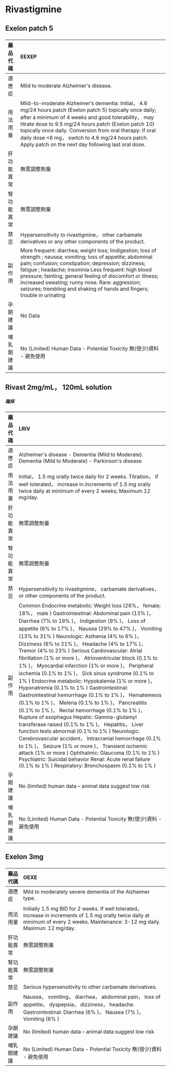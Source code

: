 # Rivastigmine

## Exelon patch 5

##### 

| 藥品代碼   | EEXEP                                                                                                                                                                                                                                                                                                                                                                                                                        |
|:-----------|:-----------------------------------------------------------------------------------------------------------------------------------------------------------------------------------------------------------------------------------------------------------------------------------------------------------------------------------------------------------------------------------------------------------------------------|
| 適應症     | Mild to moderate Alzheimer's disease.                                                                                                                                                                                                                                                                                                                                                                                        |
| 用法用量   | Mild-to-moderate Alzheimer’s dementia: Initial， 4.6 mg/24 hours patch (Exelon patch 5) topically once daily; after a minimum of 4 weeks and good tolerability， may titrate dose to 9.5 mg/24 hours patch (Exelon patch 10) topically once daily. Conversion from oral therapy: If oral daily dose <6 mg， switch to 4.6 mg/24 hours patch. Apply patch on the next day following last oral dose.                           |
| 肝功能異常 | 無需調整劑量                                                                                                                                                                                                                                                                                                                                                                                                                 |
| 腎功能異常 | 無需調整劑量                                                                                                                                                                                                                                                                                                                                                                                                                 |
| 禁忌       | Hypersensitivity to rivastigmine， other carbamate derivatives or any other components of the product.                                                                                                                                                                                                                                                                                                                       |
| 副作用     | More frequent: diarrhea; weight loss; Iindigestion; loss of strength ; nausea; vomiting; loss of appetite; abdominal pain; confusion; constipation; depression; dizziness; fatigue ; headache; insomnia Less frequent: high blood pressure; fainting; general feeling of discomfort or illness; increased sweating; runny nose. Rare: aggression; seizures; trembling and shaking of hands and fingers; trouble in urinating |
| 孕期建議   | No Data                                                                                                                                                                                                                                                                                                                                                                                                                      |
| 哺乳期建議 | No (Limited) Human Data - Potential Toxicity 無(很少)資料 - 避免使用                                                                                                                                                                                                                                                                                                                                                         |

## Rivast 2mg/mL， 120mL solution

##### 臨採

| 藥品代碼   | LRIV                                                                                                                                                                                                                                                                                                                                                                                                                                                                                                                                                                                                                                                                                                                                                                                                                                                                                                                                                                                                                                                                                                                                                                                                                                                                 |
|:-----------|:---------------------------------------------------------------------------------------------------------------------------------------------------------------------------------------------------------------------------------------------------------------------------------------------------------------------------------------------------------------------------------------------------------------------------------------------------------------------------------------------------------------------------------------------------------------------------------------------------------------------------------------------------------------------------------------------------------------------------------------------------------------------------------------------------------------------------------------------------------------------------------------------------------------------------------------------------------------------------------------------------------------------------------------------------------------------------------------------------------------------------------------------------------------------------------------------------------------------------------------------------------------------|
| 適應症     | Alzheimer's disease - Dementia (Mild to Moderate). Dementia (Mild to Moderate) - Parkinson's disease                                                                                                                                                                                                                                                                                                                                                                                                                                                                                                                                                                                                                                                                                                                                                                                                                                                                                                                                                                                                                                                                                                                                                                 |
| 用法用量   | Initial， 1.5 mg orally twice daily for 2 weeks. Titration， if well tolerated， increase in increments of 1.5 mg orally twice daily at minimum of every 2 weeks; Maximum 12 mg/day.                                                                                                                                                                                                                                                                                                                                                                                                                                                                                                                                                                                                                                                                                                                                                                                                                                                                                                                                                                                                                                                                                 |
| 肝功能異常 | 無需調整劑量                                                                                                                                                                                                                                                                                                                                                                                                                                                                                                                                                                                                                                                                                                                                                                                                                                                                                                                                                                                                                                                                                                                                                                                                                                                         |
| 腎功能異常 | 無需調整劑量                                                                                                                                                                                                                                                                                                                                                                                                                                                                                                                                                                                                                                                                                                                                                                                                                                                                                                                                                                                                                                                                                                                                                                                                                                                         |
| 禁忌       | Hypersensitivity to rivastigmine， carbamate derivatives， or other components of the product.                                                                                                                                                                                                                                                                                                                                                                                                                                                                                                                                                                                                                                                                                                                                                                                                                                                                                                                                                                                                                                                                                                                                                                       |
| 副作用     | Common Endocrine metabolic: Weight loss (26%， female; 18%， male ) Gastrointestinal: Abdominal pain (13% )， Diarrhea (7% to 19% )， Indigestion (9% )， Loss of appetite (6% to 17% )， Nausea (29% to 47% )， Vomiting (13% to 31% ) Neurologic: Asthenia (4% to 6% )， Dizziness (6% to 21% )， Headache (4% to 17% )， Tremor (4% to 23% ) Serious Cardiovascular: Atrial fibrillation (1% or more )， Atrioventricular block (0.1% to 1% )， Myocardial infarction (1% or more )， Peripheral ischemia (0.1% to 1% )， Sick sinus syndrome (0.1% to 1% ) Endocrine metabolic: Hypokalemia (1% or more )， Hyponatremia (0.1% to 1% ) Gastrointestinal: Gastrointestinal hemorrhage (0.1% to 1% )， Hematemesis (0.1% to 1% )， Melena (0.1% to 1% )， Pancreatitis (0.1% to 1% )， Rectal hemorrhage (0.1% to 1% )， Rupture of esophagus Hepatic: Gamma-glutamyl transferase raised (0.1% to 1% )， Hepatitis， Liver function tests abnormal (0.1% to 1% ) Neurologic: Cerebrovascular accident， Intracranial hemorrhage (0.1% to 1% )， Seizure (1% or more )， Transient ischemic attack (1% or more ) Ophthalmic: Glaucoma (0.1% to 1% ) Psychiatric: Suicidal behavior Renal: Acute renal failure (0.1% to 1% ) Respiratory: Bronchospasm (0.1% to 1% ) |
| 孕期建議   | No (limited) human data – animal data suggest low risk                                                                                                                                                                                                                                                                                                                                                                                                                                                                                                                                                                                                                                                                                                                                                                                                                                                                                                                                                                                                                                                                                                                                                                                                               |
| 哺乳期建議 | No (Limited) Human Data - Potential Toxicity 無(很少)資料 - 避免使用                                                                                                                                                                                                                                                                                                                                                                                                                                                                                                                                                                                                                                                                                                                                                                                                                                                                                                                                                                                                                                                                                                                                                                                                 |

## Exelon 3mg

##### 

| 藥品代碼   | OEXE                                                                                                                                                                                   |
|:-----------|:---------------------------------------------------------------------------------------------------------------------------------------------------------------------------------------|
| 適應症     | Mild to moderately severe dementia of the Alzheimer type.                                                                                                                              |
| 用法用量   | Initially 1.5 mg BID for 2 weeks. If well tolerated， increase in increments of 1.5 mg orally twice daily at minimum of every 2 weeks. Maintenance: 3-12 mg daily. Maximun: 12 mg/day. |
| 肝功能異常 | 無需調整劑量                                                                                                                                                                           |
| 腎功能異常 | 無需調整劑量                                                                                                                                                                           |
| 禁忌       | Serious hypersensitivity to other carbamate derivatives.                                                                                                                               |
| 副作用     | Nausea， vomiting， diarrhea， abdominal pain， loss of appetite， dyspepsia， dizziness， headache. Gastrointestinal: Diarrhea (6% )， Nausea (7% )， Vomiting (6% )                  |
| 孕期建議   | No (limited) human data – animal data suggest low risk                                                                                                                                 |
| 哺乳期建議 | No (Limited) Human Data - Potential Toxicity 無(很少)資料 - 避免使用                                                                                                                   |

